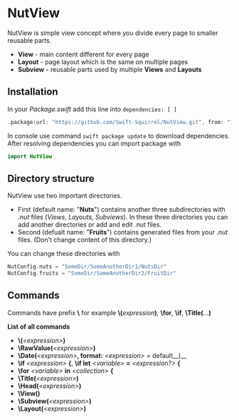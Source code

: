 # NutView

NutView is simple view concept where you divide every page to smaller reusable parts. 

- **View** - main content different for every page
- **Layout** - page layout which is the same on multiple pages
- **Subview** - reusable parts used by multiple **Views** and **Layouts**

## Installation

In your *Package.swift* add this line into `dependencies: [ ]`

```swift
.package(url: "https://github.com/Swift-Squirrel/NutView.git", from: "1.0.2")
```

In console use command `swift package update` to download dependencies. After resolving dependencies you can import package with 

```swift
import NutView
```

## Directory structure

NutView use two important directories. 

- First (default name: "**Nuts**") contains another three subdirectories with *.nut* files (*Views*, *Layouts*, *Subviews*). In these three directories you can add another directories or add and edit *.nut* files.
- Second (defualt name: "**Fruits**") contains generated files from your *.nut* files. (Don't change content of this directory.)

You can change these directories with

```swift
NutConfig.nuts = "SomeDir/SomeAnotherDir1/NutsDir"
NutConfig.fruits = "SomeDir/SomeAnotherDir2/FruitDir"
```

## Commands
Commands have prefix **\\** for example **\\(**_expression_**)**, **\\for**, **\\if**, **\\Title(**_..._**)**

**List of all commands**

- __\\(__*\<expression\>*__)__
- __\\RawValue(__*\<expression\>*__)__
- __\\Date(__*\<expression\>*__, format:__ *\<expression\>* = default__)__
- __\\if__ *\<expression\>* __{__, __\\if let__ *\<variable\>* __=__ *\<expression?\>* __{__
- __\\for__ *\<variable\>* __in__ *\<collection\>* __{__
- __\\Title(__*\<expression\>*__)__
- __\\Head(__*\<expression\>*__)__
- __\\View()__
- __\\Subview(__*\<expression\>*__)__
- __\\Layout(__*\<expression\>*__)__
